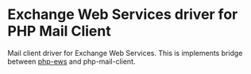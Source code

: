 # Exchange Web Services driver for PHP Mail Client
Mail client driver for Exchange Web Services. This is implements bridge between [php-ews](https://packagist.org/packages/php-ews/php-ews) and php-mail-client.
